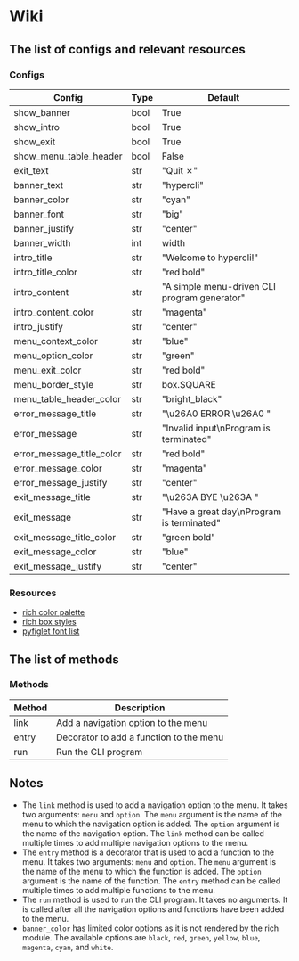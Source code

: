 # Wiki

## The list of configs and relevant resources

### Configs

| Config                    | Type | Default                                      |
| ------------------------- | ---- | -------------------------------------------- |
| show_banner               | bool | True                                         |
| show_intro                | bool | True                                         |
| show_exit                 | bool | True                                         |
| show_menu_table_header    | bool | False                                        |
| exit_text                 | str  | "Quit ✗"                                     |
| banner_text               | str  | "hypercli"                                   |
| banner_color              | str  | "cyan"                                       |
| banner_font               | str  | "big"                                        |
| banner_justify            | str  | "center"                                     |
| banner_width              | int  | width                                        |
| intro_title               | str  | "Welcome to hypercli!"                       |
| intro_title_color         | str  | "red bold"                                   |
| intro_content             | str  | "A simple menu-driven CLI program generator" |
| intro_content_color       | str  | "magenta"                                    |
| intro_justify             | str  | "center"                                     |
| menu_context_color        | str  | "blue"                                       |
| menu_option_color         | str  | "green"                                      |
| menu_exit_color           | str  | "red bold"                                   |
| menu_border_style         | str  | box.SQUARE                                   |
| menu_table_header_color   | str  | "bright_black"                               |
| error_message_title       | str  | "\u26A0  ERROR \u26A0 "                      |
| error_message             | str  | "Invalid input\nProgram is terminated"       |
| error_message_title_color | str  | "red bold"                                   |
| error_message_color       | str  | "magenta"                                    |
| error_message_justify     | str  | "center"                                     |
| exit_message_title        | str  | "\u263A BYE \u263A "                         |
| exit_message              | str  | "Have a great day\nProgram is terminated"    |
| exit_message_title_color  | str  | "green bold"                                 |
| exit_message_color        | str  | "blue"                                       |
| exit_message_justify      | str  | "center"                                     |

### Resources

- [rich color palette](https://rich.readthedocs.io/en/stable/appendix/colors.html)
- [rich box styles](https://rich.readthedocs.io/en/stable/appendix/box.html)
- [pyfiglet font list](http://www.figlet.org/)

## The list of methods

### Methods

| Method | Description                             |
| ------ | --------------------------------------- |
| link   | Add a navigation option to the menu     |
| entry  | Decorator to add a function to the menu |
| run    | Run the CLI program                     |

## Notes

- The `link` method is used to add a navigation option to the menu. It takes two arguments: `menu` and `option`. The `menu` argument is the name of the menu to which the navigation option is added. The `option` argument is the name of the navigation option. The `link` method can be called multiple times to add multiple navigation options to the menu.
- The `entry` method is a decorator that is used to add a function to the menu. It takes two arguments: `menu` and `option`. The `menu` argument is the name of the menu to which the function is added. The `option` argument is the name of the function. The `entry` method can be called multiple times to add multiple functions to the menu.
- The `run` method is used to run the CLI program. It takes no arguments. It is called after all the navigation options and functions have been added to the menu.
- `banner_color` has limited color options as it is not rendered by the rich module. The available options are `black`, `red`, `green`, `yellow`, `blue`, `magenta`, `cyan`, and `white`.
